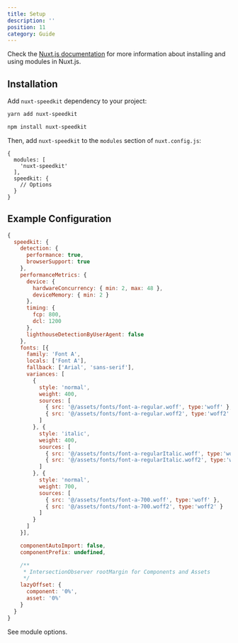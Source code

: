 ```yaml
---
title: Setup
description: ''
position: 11
category: Guide
---
```


Check the [Nuxt.js documentation](https://nuxtjs.org/guides/configuration-glossary/configuration-modules) for more information about installing and using modules in Nuxt.js.

## Installation

Add `nuxt-speedkit` dependency to your project:

<code-group>
  <code-block label="Yarn" active>

  ```bash
  yarn add nuxt-speedkit
  ```

  </code-block>
  <code-block label="NPM">

  ```bash
  npm install nuxt-speedkit
  ```

  </code-block>
</code-group>

Then, add `nuxt-speedkit` to the `modules` section of `nuxt.config.js`:

```js[nuxt.config.js]
{
  modules: [
    'nuxt-speedkit'
  ],
  speedkit: {
    // Options
  }
}
```

## Example Configuration

```js
{
  speedkit: {
    detection: {
      performance: true,
      browserSupport: true
    },
    performanceMetrics: {
      device: {
        hardwareConcurrency: { min: 2, max: 48 },
        deviceMemory: { min: 2 }
      },
      timing: {
        fcp: 800,
        dcl: 1200
      },
      lighthouseDetectionByUserAgent: false
    },
    fonts: [{
      family: 'Font A',
      locals: ['Font A'],
      fallback: ['Arial', 'sans-serif'],
      variances: [
        {
          style: 'normal',
          weight: 400,
          sources: [
            { src: '@/assets/fonts/font-a-regular.woff', type:'woff' },
            { src: '@/assets/fonts/font-a-regular.woff2', type:'woff2' }
          ]
        }, {
          style: 'italic',
          weight: 400,
          sources: [
            { src: '@/assets/fonts/font-a-regularItalic.woff', type:'woff' },
            { src: '@/assets/fonts/font-a-regularItalic.woff2', type:'woff2' }
          ]
        }, {
          style: 'normal',
          weight: 700,
          sources: [
            { src: '@/assets/fonts/font-a-700.woff', type:'woff' },
            { src: '@/assets/fonts/font-a-700.woff2', type:'woff2' }
          ]
        }
      ]
    }],

    componentAutoImport: false,
    componentPrefix: undefined,

    /**
     * IntersectionObserver rootMargin for Components and Assets
     */
    lazyOffset: {
      component: '0%',
      asset: '0%'
    }
  }
}
```

See <nuxt-link to="/options">module options</nuxt-link>.
